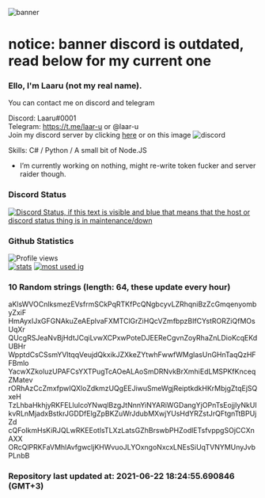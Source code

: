 
![banner](https://raw.githubusercontent.com/stop-bark/stop-bark/master/banner4.png)
# notice: banner discord is outdated, read below for my current one


### Ello, I'm Laaru (not my real name).

You can contact me on discord and telegram  

Discord: Laaru#0001  
Telegram: https://t.me/laar-u or @laar-u  
Join my discord server by clicking [here](https://discord.gg/invite/monk) or on this image ![discord](https://discord.com/api/guilds/848458923136122901/embed.png)

Skills: C# / Python / A small bit of Node.JS  

- I’m currently working on nothing, might re-write token fucker and server raider though.

### Discord Status
[![Discord Status, if this text is visible and blue that means that the host or discord status thing is in maintenance/down](https://discord.c99.nl/widget/theme-4/739824148267925565.png)](https://discord.c99.nl/)

### Github Statistics
![Profile views](https://komarev.com/ghpvc/?username=Laar-u) <br> [![stats](https://github-readme-stats.vercel.app/api?username=Laar-u&show_icons=true&theme=synthwave)](https://github.com/anuraghazra/github-readme-stats) [![most used ig](https://github-readme-stats.vercel.app/api/top-langs/?username=Laar-u&layout=compact&theme=synthwave&show_icons=true&langs_count=10)]((https://github.com/anuraghazra/github-readme-stats))

### 10 Random strings (length: 64, these update every hour)
aKlsWVOCnlksmezEVsfrmSCkPqRTKfPcQNgbcyvLZRhqniBzZcGmqenyombyZxiF
HmAyxIJxGFGNAkuZeAEplvaFXMTClGrZiHQcVZmfbpzBIfCYstRORZiQfMOsUqXr
QUcgRSJeaNvBjHdtJCqiLvwXCPxwPoteDJEEReCgvnZoyRhaZnLDioKcqEKdUBHr
WpptdCsCSsmYVltqqVeujdQkxikJZXkeZYtwhFwwfWMglasUnGHnTaqQzHFFBmlo
YacwXZkoluzUPAFCsYXTPugTcAOeALAoSmDRNvkBrXmhiEdLMSPKfKnceqZMatev
rORhAzCcZmxfpwIQXloZdkmzUQgEEJiwuSmeWgjReiptkdkHKrMbjgZtqEjSQxeH
TzLhbaHkhjyRKFELlulcoYNwqlBzgJtNnnYiNYARiWGDangYjOPnTsEojjIyNkUI
kvRLnMjadxBstkrJGDDfElgZpBKZuWrJdubMXwjYUsHdYRZstJrQFtgnTtBPUjZd
cQFoIkmHsKiRJQLwRKEEotlsTLXzLatsGZhBrswbPHZodlETsfvppgSOjCCXnAXX
ORcQlPRKFaVMhlAvfgwcljKHWvuoJLYOxngoNxcxLNEsSiUqTVNYMUnyJvbPLnbB

### Repository last updated at: 2021-06-22 18:24:55.690846 (GMT+3)
